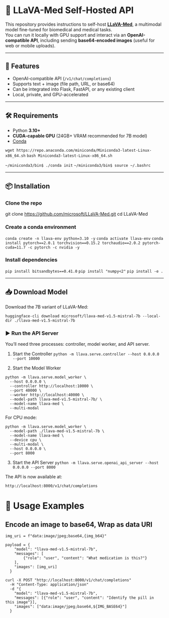 # 🧪 LLaVA-Med Self-Hosted API

This repository provides instructions to self-host **[LLaVA-Med](https://github.com/microsoft/LLaVA-Med)**, a multimodal model fine-tuned for biomedical and medical tasks.  
You can run it locally with GPU support and interact via an **OpenAI-compatible API**, including sending **base64-encoded images** (useful for web or mobile uploads).

---

## 🚀 Features
- OpenAI-compatible API (`/v1/chat/completions`)
- Supports text + image (file path, URL, or base64)
- Can be integrated into Flask, FastAPI, or any existing client
- Local, private, and GPU-accelerated

---

## 🛠 Requirements
- Python **3.10+**
- **CUDA-capable GPU** (24GB+ VRAM recommended for 7B model)
- [Conda](https://docs.conda.io/projects/conda/en/latest/user-guide/install/)

`wget https://repo.anaconda.com/miniconda/Miniconda3-latest-Linux-x86_64.sh`
`bash Miniconda3-latest-Linux-x86_64.sh`

`~/miniconda3/bin$ ./conda init`
`~/miniconda3/bin$ source ~/.bashrc`

---

## 📦 Installation


### Clone the repo
git clone https://github.com/microsoft/LLaVA-Med.git
cd LLaVA-Med

### Create a conda environment
`conda create -n llava-env python=3.10 -y` 
`conda activate llava-env` 
`conda install pytorch==2.0.1 torchvision==0.15.2 torchaudio==2.0.2 pytorch-cuda=11.7 -c pytorch -c nvidia -y`

### Install dependencies
`pip install bitsandbytes==0.41.0`
`pip install "numpy<2"`
`pip install -e .`

---

## 📥 Download Model

Download the 7B variant of LLaVA-Med:

`huggingface-cli download microsoft/llava-med-v1.5-mistral-7b --local-dir ./llava-med-v1.5-mistral-7b`

### ▶️ Run the API Server

You’ll need three processes: controller, model worker, and API server.

1. Start the Controller
`python -m llava.serve.controller --host 0.0.0.0 --port 10000`

2. Start the Model Worker
```
python -m llava.serve.model_worker \
  --host 0.0.0.0 \
  --controller http://localhost:10000 \
  --port 40000 \
  --worker http://localhost:40000 \
  --model-path llava-med-v1.5-mistral-7b/ \
  --model-name llava-med \
  --multi-modal
```

For CPU mode:
```
python -m llava.serve.model_worker \
  --model-path ./llava-med-v1.5-mistral-7b \
  --model-name llava-med \
  --device cpu \
  --multi-modal \
  --host 0.0.0.0 \
  --port 8000
```

3. Start the API Server
`python -m llava.serve.openai_api_server --host 0.0.0.0 --port 8000`


The API is now available at:

`http://localhost:8000/v1/chat/completions`

# 🔗 Usage Examples

## Encode an image to base64, Wrap as data URI
```img_uri = f"data:image/jpeg;base64,{img_b64}"```

```
payload = {  
    "model": "llava-med-v1.5-mistral-7b", 
    "messages": [ 
        {"role": "user", "content": "What medication is this?"} 
    ], 
    "images": [img_uri] 
  }
```

 
```
curl -X POST "http://localhost:8000/v1/chat/completions" 
  -H "Content-Type: application/json" 
  -d "{
    "model": "llava-med-v1.5-mistral-7b",
    "messages": [{"role": "user", "content": "Identify the pill in this image"}],
    "images": ["data:image/jpeg;base64,${IMG_BASE64}"]
  }
```

